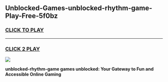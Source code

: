 
## Unblocked-Games-unblocked-rhythm-game-Play-Free-5f0bz
<h3>
<a href="https://premium76.site?title=unblocked-rhythm-game&ref=19M">CLICK TO PLAY</a></h3>
<hr>

<h3>
<a href="https://premium76.site?title=unblocked-rhythm-game&ref=19M">CLICK 2 PLAY</a>
  
</h3>

<a href="https://premium76.site?title=unblocked-rhythm-game&ref=19M"><img src="https://clearcache.store/games.png"></a>


**unblocked-rhythm-game games unblocked: Your Gateway to Fun and Accessible Online Gaming**
